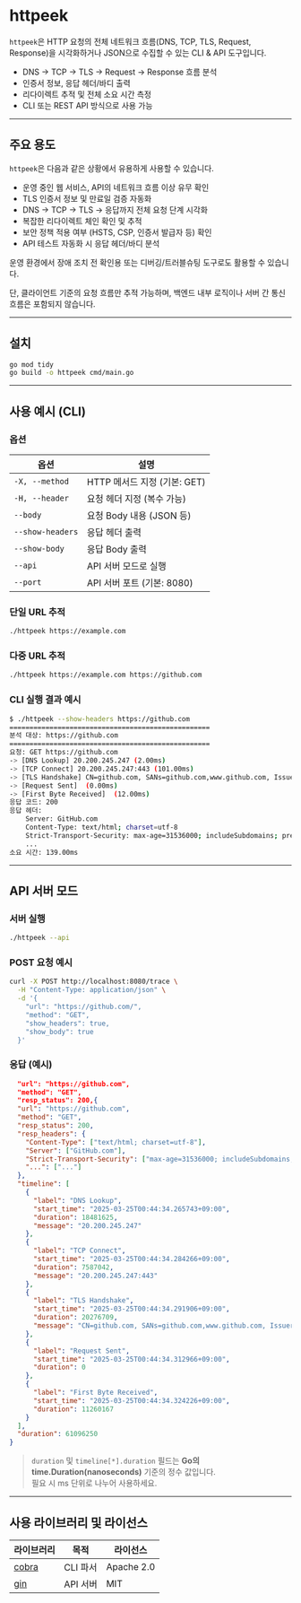 # httpeek

`httpeek`은 HTTP 요청의 전체 네트워크 흐름(DNS, TCP, TLS, Request, Response)을 시각화하거나 JSON으로 수집할 수 있는 CLI & API 도구입니다.

- DNS → TCP → TLS → Request → Response 흐름 분석
- 인증서 정보, 응답 헤더/바디 출력
- 리다이렉트 추적 및 전체 소요 시간 측정
- CLI 또는 REST API 방식으로 사용 가능

---

## 주요 용도

`httpeek`은 다음과 같은 상황에서 유용하게 사용할 수 있습니다.

- 운영 중인 웹 서비스, API의 네트워크 흐름 이상 유무 확인
- TLS 인증서 정보 및 만료일 검증 자동화
- DNS → TCP → TLS → 응답까지 전체 요청 단계 시각화
- 복잡한 리다이렉트 체인 확인 및 추적
- 보안 정책 적용 여부 (HSTS, CSP, 인증서 발급자 등) 확인
- API 테스트 자동화 시 응답 헤더/바디 분석

운영 환경에서 장애 조치 전 확인용 또는 디버깅/트러블슈팅 도구로도 활용할 수 있습니다.

단, 클라이언트 기준의 요청 흐름만 추적 가능하며, 백엔드 내부 로직이나 서버 간 통신 흐름은 포함되지 않습니다.

---

## 설치

```bash
go mod tidy
go build -o httpeek cmd/main.go
```

---

## 사용 예시 (CLI)

### 옵션

| 옵션 | 설명 |
|-----------------------|----------------------------------|
| `-X, --method`        | HTTP 메서드 지정 (기본: GET)     |
| `-H, --header`        | 요청 헤더 지정 (복수 가능)       |
| `--body`              | 요청 Body 내용 (JSON 등)         |
| `--show-headers`      | 응답 헤더 출력                   |
| `--show-body`         | 응답 Body 출력                   |
| `--api`               | API 서버 모드로 실행             |
| `--port`              | API 서버 포트 (기본: 8080)       |

### 단일 URL 추적
```bash
./httpeek https://example.com
```

### 다중 URL 추적
```bash
./httpeek https://example.com https://github.com
```

### CLI 실행 결과 예시
```bash
$ ./httpeek --show-headers https://github.com
==================================================
분석 대상: https://github.com
==================================================
요청: GET https://github.com
-> [DNS Lookup] 20.200.245.247 (2.00ms)
-> [TCP Connect] 20.200.245.247:443 (101.00ms)
-> [TLS Handshake] CN=github.com, SANs=github.com,www.github.com, Issuer=Sectigo ECC Domain Validation Secure Server CA, Valid=2025-02-05T00:00:00Z~2026-02-05T23:59:59Z, Signature=ECDSA-SHA256, PublicKey=ECDSA (19.00ms)
-> [Request Sent]  (0.00ms)
-> [First Byte Received]  (12.00ms)
응답 코드: 200
응답 헤더:
    Server: GitHub.com
    Content-Type: text/html; charset=utf-8
    Strict-Transport-Security: max-age=31536000; includeSubdomains; preload
    ...
소요 시간: 139.00ms
```

---

## API 서버 모드

### 서버 실행
```bash
./httpeek --api
```

### POST 요청 예시
```bash
curl -X POST http://localhost:8080/trace \
  -H "Content-Type: application/json" \
  -d '{
    "url": "https://github.com/",
    "method": "GET",
    "show_headers": true,
    "show_body": true
  }'
```

### 응답 (예시)

```json
  "url": "https://github.com",
  "method": "GET",
  "resp_status": 200,{
  "url": "https://github.com",
  "method": "GET",
  "resp_status": 200,
  "resp_headers": {
    "Content-Type": ["text/html; charset=utf-8"],
    "Server": ["GitHub.com"],
    "Strict-Transport-Security": ["max-age=31536000; includeSubdomains; preload"],
    "...": ["..."]
  },
  "timeline": [
    {
      "label": "DNS Lookup",
      "start_time": "2025-03-25T00:44:34.265743+09:00",
      "duration": 18481625,
      "message": "20.200.245.247"
    },
    {
      "label": "TCP Connect",
      "start_time": "2025-03-25T00:44:34.284266+09:00",
      "duration": 7587042,
      "message": "20.200.245.247:443"
    },
    {
      "label": "TLS Handshake",
      "start_time": "2025-03-25T00:44:34.291906+09:00",
      "duration": 20276709,
      "message": "CN=github.com, SANs=github.com,www.github.com, Issuer=Sectigo ECC Domain Validation Secure Server CA, Valid=2025-02-05T00:00:00Z~2026-02-05T23:59:59Z, Signature=ECDSA-SHA256, PublicKey=ECDSA"
    },
    {
      "label": "Request Sent",
      "start_time": "2025-03-25T00:44:34.312966+09:00",
      "duration": 0
    },
    {
      "label": "First Byte Received",
      "start_time": "2025-03-25T00:44:34.324226+09:00",
      "duration": 11260167
    }
  ],
  "duration": 61096250
}
```
> `duration` 및 `timeline[*].duration` 필드는 **Go의 time.Duration(nanoseconds)** 기준의 정수 값입니다.  
> 필요 시 ms 단위로 나누어 사용하세요.
---

## 사용 라이브러리 및 라이선스

| 라이브러리              | 목적                     | 라이선스     |
|--------------------------|--------------------------|--------------|
| [cobra](https://github.com/spf13/cobra)          | CLI 파서                | Apache 2.0   |
| [gin](https://github.com/gin-gonic/gin)          | API 서버                | MIT          |
